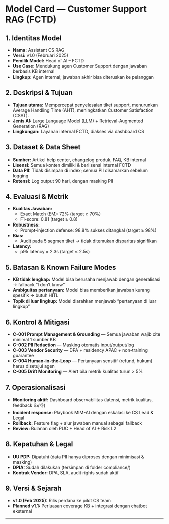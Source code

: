 # Model Card — Customer Support RAG (FCTD)

## 1. Identitas Model
- **Nama:** Assistant CS RAG  
- **Versi:** v1.0 (Februari 2025)  
- **Pemilik Model:** Head of AI – FCTD  
- **Use Case:** Mendukung agen Customer Support dengan jawaban berbasis KB internal  
- **Lingkup:** Agen internal; jawaban akhir bisa diteruskan ke pelanggan  

## 2. Deskripsi & Tujuan
- **Tujuan utama:** Mempercepat penyelesaian tiket support, menurunkan Average Handling Time (AHT), meningkatkan Customer Satisfaction (CSAT).  
- **Jenis AI:** Large Language Model (LLM) + Retrieval-Augmented Generation (RAG)  
- **Lingkungan:** Layanan internal FCTD, diakses via dashboard CS  

## 3. Dataset & Data Sheet
- **Sumber:** Artikel help center, changelog produk, FAQ, KB internal  
- **Lisensi:** Semua konten dimiliki & berlisensi internal FCTD  
- **Data PII:** Tidak disimpan di index; semua PII disamarkan sebelum logging  
- **Retensi:** Log output 90 hari, dengan masking PII  

## 4. Evaluasi & Metrik
- **Kualitas Jawaban:**  
  - Exact Match (EM): 72% (target ≥ 70%)  
  - F1-score: 0.81 (target ≥ 0.8)  
- **Robustness:**  
  - Prompt-injection defense: 98.8% sukses ditangkal (target ≥ 98%)  
- **Bias:**  
  - Audit pada 5 segmen tiket → tidak ditemukan disparitas signifikan  
- **Latency:**  
  - p95 latency = 2.3s (target ≤ 2.5s)  

## 5. Batasan & Known Failure Modes
- **KB tidak lengkap:** Model bisa berusaha menjawab dengan generalisasi → fallback “I don’t know”  
- **Ambiguitas pertanyaan:** Model bisa memberikan jawaban kurang spesifik → butuh HITL  
- **Topik di luar lingkup:** Model diarahkan menjawab “pertanyaan di luar lingkup”  

## 6. Kontrol & Mitigasi
- **C-001 Prompt Management & Grounding** — Semua jawaban wajib cite minimal 1 sumber KB  
- **C-002 PII Redaction** — Masking otomatis input/output/log  
- **C-003 Vendor Security** — DPA + residency APAC + non-training guarantee  
- **C-004 Human-in-the-Loop** — Pertanyaan sensitif (refund, hukum) harus disetujui agen  
- **C-005 Drift Monitoring** — Alert bila metrik kualitas turun > 5%  

## 7. Operasionalisasi
- **Monitoring aktif:** Dashboard observabilitas (latensi, metrik kualitas, feedback 👍/👎)  
- **Incident response:** Playbook MIM-AI dengan eskalasi ke CS Lead & Legal  
- **Rollback:** Feature flag + alur jawaban manual sebagai fallback  
- **Review:** Bulanan oleh PUC + Head of AI + Risk L2  

## 8. Kepatuhan & Legal
- **UU PDP:** Dipatuhi (data PII hanya diproses dengan minimisasi & masking)  
- **DPIA:** Sudah dilakukan (tersimpan di folder compliance/)  
- **Kontrak Vendor:** DPA, SLA, audit rights sudah aktif  

## 9. Versi & Sejarah
- **v1.0 (Feb 2025):** Rilis perdana ke pilot CS team  
- **Planned v1.1:** Perluasan coverage KB + integrasi dengan chatbot eksternal  

---

